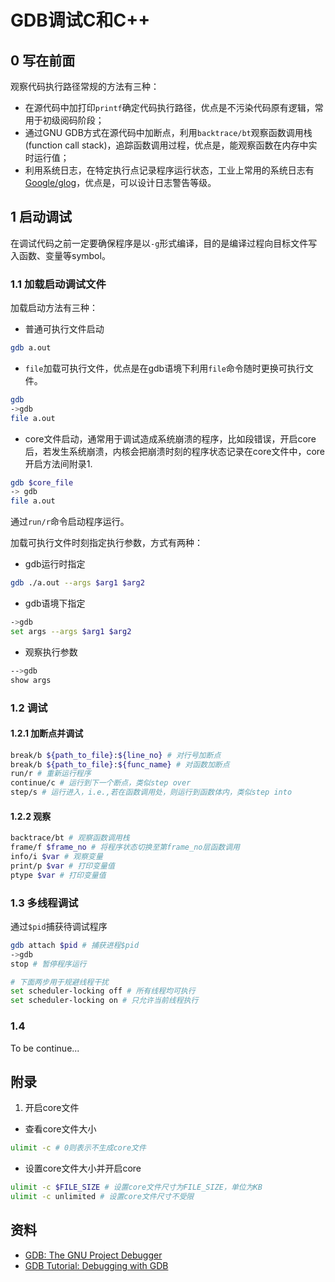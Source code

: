 # GDB调试C和C++

## 0 写在前面

观察代码执行路径常规的方法有三种：

- 在源代码中加打印`printf`确定代码执行路径，优点是不污染代码原有逻辑，常用于初级阅码阶段；
- 通过GNU GDB方式在源代码中加断点，利用`backtrace/bt`观察函数调用栈(function call stack)，追踪函数调用过程，优点是，能观察函数在内存中实时运行值；
- 利用系统日志，在特定执行点记录程序运行状态，工业上常用的系统日志有[Google/glog](https://github.com/google/glog)，优点是，可以设计日志警告等级。

## 1 启动调试

在调试代码之前一定要确保程序是以`-g`形式编译，目的是编译过程向目标文件写入函数、变量等symbol。

### 1.1 加载启动调试文件

加载启动方法有三种：

- 普通可执行文件启动
```bash
gdb a.out
```
- `file`加载可执行文件，优点是在gdb语境下利用`file`命令随时更换可执行文件。
```bash
gdb
->gdb
file a.out
```
- core文件启动，通常用于调试造成系统崩溃的程序，比如段错误，开启core后，若发生系统崩溃，内核会把崩溃时刻的程序状态记录在core文件中，core开启方法间附录1.
```bash
gdb $core_file
-> gdb
file a.out
```

通过`run/r`命令启动程序运行。

加载可执行文件时刻指定执行参数，方式有两种：

- gdb运行时指定
```bash
gdb ./a.out --args $arg1 $arg2
```
- gdb语境下指定
```bash
->gdb
set args --args $arg1 $arg2
```

- 观察执行参数
```bash
-->gdb
show args 
```

### 1.2 调试

#### 1.2.1 加断点并调试

```bash
break/b ${path_to_file}:${line_no} # 对行号加断点
break/b ${path_to_file}:${func_name} # 对函数加断点
run/r # 重新运行程序
continue/c # 运行到下一个断点，类似step over
step/s # 运行进入，i.e.,若在函数调用处，则运行到函数体内，类似step into
```

#### 1.2.2 观察

```bash
backtrace/bt # 观察函数调用栈
frame/f $frame_no # 将程序状态切换至第frame_no层函数调用
info/i $var # 观察变量
print/p $var # 打印变量值
ptype $var # 打印变量值
```

### 1.3 多线程调试

通过`$pid`捕获待调试程序

```bash
gdb attach $pid # 捕获进程$pid
->gdb
stop # 暂停程序运行

# 下面两步用于规避线程干扰
set scheduler-locking off # 所有线程均可执行
set scheduler-locking on # 只允许当前线程执行
```

### 1.4 

To be continue...







## 附录

1. 开启core文件

- 查看core文件大小
```bash
ulimit -c # 0则表示不生成core文件
```
- 设置core文件大小并开启core
```bash
ulimit -c $FILE_SIZE # 设置core文件尺寸为FILE_SIZE，单位为KB
ulimit -c unlimited # 设置core文件尺寸不受限
```


## 资料

- [GDB: The GNU Project Debugger](https://www.gnu.org/software/gdb/)
- [GDB Tutorial: Debugging with GDB](http://sourceware.org/gdb/current/onlinedocs/gdb/)
